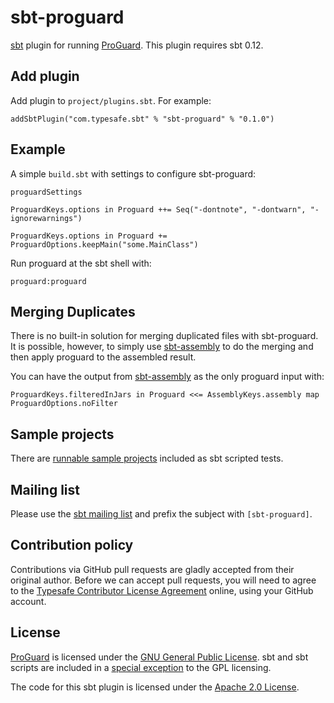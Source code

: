 sbt-proguard
============

[sbt] plugin for running [ProGuard]. This plugin requires sbt 0.12.


Add plugin
----------

Add plugin to `project/plugins.sbt`. For example:

    addSbtPlugin("com.typesafe.sbt" % "sbt-proguard" % "0.1.0")


Example
-------

A simple `build.sbt` with settings to configure sbt-proguard:

    proguardSettings

    ProguardKeys.options in Proguard ++= Seq("-dontnote", "-dontwarn", "-ignorewarnings")

    ProguardKeys.options in Proguard += ProguardOptions.keepMain("some.MainClass")

Run proguard at the sbt shell with:

    proguard:proguard


Merging Duplicates
------------------

There is no built-in solution for merging duplicated files with sbt-proguard. It
is possible, however, to simply use [sbt-assembly] to do the merging and then
apply proguard to the assembled result.

You can have the output from [sbt-assembly] as the only proguard input with:

    ProguardKeys.filteredInJars in Proguard <<= AssemblyKeys.assembly map ProguardOptions.noFilter


Sample projects
---------------

There are [runnable sample projects][samples] included as sbt scripted tests.


Mailing list
------------

Please use the [sbt mailing list][email] and prefix the subject with `[sbt-proguard]`.


Contribution policy
-------------------

Contributions via GitHub pull requests are gladly accepted from their original
author. Before we can accept pull requests, you will need to agree to the
[Typesafe Contributor License Agreement][cla] online, using your GitHub account.


License
-------

[ProGuard] is licensed under the [GNU General Public License][gpl]. sbt and sbt scripts
are included in a [special exception][except] to the GPL licensing.

The code for this sbt plugin is licensed under the [Apache 2.0 License][apache].


[sbt]: https://github.com/sbt/sbt
[ProGuard]: http://proguard.sourceforge.net/
[sbt-assembly]: https://github.com/sbt/sbt-assembly
[samples]: https://github.com/sbt/sbt-proguard/tree/master/src/sbt-test
[email]: http://groups.google.com/group/simple-build-tool
[cla]: http://www.typesafe.com/contribute/cla
[gpl]: http://www.gnu.org/licenses/gpl.html
[except]: http://proguard.sourceforge.net/GPL_exception.html
[apache]: http://www.apache.org/licenses/LICENSE-2.0.html
